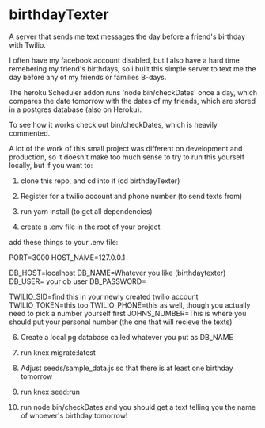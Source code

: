 # birthdayTexter

A server that sends me text messages the day before a friend's birthday with Twilio.

I often have my facebook account disabled, but I also have a hard time remebering my friend's birthdays,
so i built this simple server to text me the day before any of my friends or families B-days.

The heroku Scheduler addon runs 'node bin/checkDates' once a day, which compares the date tomorrow with the dates of my friends,
which are stored in a postgres database (also on Heroku).

To see how it works check out bin/checkDates, which is heavily commented.

A lot of the work of this small project was different on development and production, so it doesn't make too much sense to 
try to run this yourself locally, but if you want to:

1) clone this repo, and cd into it (cd birthdayTexter)

2) Register for a twilio account and phone number (to send texts from)

3) run yarn install (to get all dependencies)

4) create a .env file in the root of your project

add these things to your .env file:

PORT=3000
HOST_NAME=127.0.0.1

DB_HOST=localhost
DB_NAME=Whatever you like (birthdaytexter)
DB_USER= your db user
DB_PASSWORD=

TWILIO_SID=find this in your newly created twilio account
TWILIO_TOKEN=this too
TWILIO_PHONE=this as well, though you actually need to pick a number yourself first
JOHNS_NUMBER=This is where you should put your personal number (the one that will recieve the texts)

6) Create a local pg database called whatever you put as DB_NAME

7) run knex migrate:latest

8) Adjust seeds/sample_data.js so that there is at least one birthday tomorrow

9) run knex seed:run

10) run node bin/checkDates and you should get a text telling you the name of whoever's birthday tomorrow!

